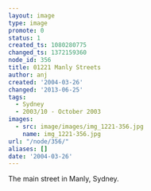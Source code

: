 ```yaml
---
layout: image
type: image
promote: 0
status: 1
created_ts: 1080280775
changed_ts: 1372159360
node_id: 356
title: 01221 Manly Streets
author: anj
created: '2004-03-26'
changed: '2013-06-25'
tags:
  - Sydney
  - 2003/10 - October 2003
images:
  - src: image/images/img_1221-356.jpg
    name: img_1221-356.jpg
url: "/node/356/"
aliases: []
date: '2004-03-26'
---
```

The main street in Manly, Sydney.
